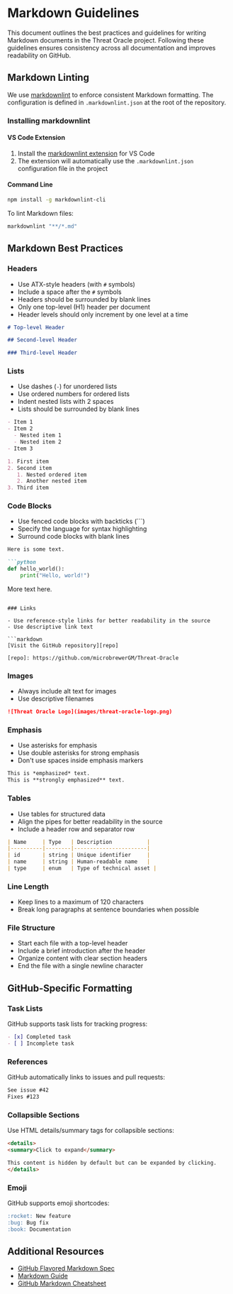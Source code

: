 # Markdown Guidelines

This document outlines the best practices and guidelines for writing Markdown documents in the Threat Oracle project. Following these guidelines ensures consistency across all documentation and improves readability on GitHub.

## Markdown Linting

We use [markdownlint](https://github.com/DavidAnson/markdownlint) to enforce consistent Markdown formatting. The configuration is defined in `.markdownlint.json` at the root of the repository.

### Installing markdownlint

#### VS Code Extension

1. Install the [markdownlint extension](https://marketplace.visualstudio.com/items?itemName=DavidAnson.vscode-markdownlint) for VS Code
2. The extension will automatically use the `.markdownlint.json` configuration file in the project

#### Command Line

```bash
npm install -g markdownlint-cli
```

To lint Markdown files:

```bash
markdownlint "**/*.md"
```

## Markdown Best Practices

### Headers

- Use ATX-style headers (with `#` symbols)
- Include a space after the `#` symbols
- Headers should be surrounded by blank lines
- Only one top-level (H1) header per document
- Header levels should only increment by one level at a time

```markdown
# Top-level Header

## Second-level Header

### Third-level Header
```

### Lists

- Use dashes (`-`) for unordered lists
- Use ordered numbers for ordered lists
- Indent nested lists with 2 spaces
- Lists should be surrounded by blank lines

```markdown
- Item 1
- Item 2
  - Nested item 1
  - Nested item 2
- Item 3

1. First item
2. Second item
   1. Nested ordered item
   2. Another nested item
3. Third item
```

### Code Blocks

- Use fenced code blocks with backticks (```)
- Specify the language for syntax highlighting
- Surround code blocks with blank lines

```markdown
Here is some text.

```python
def hello_world():
    print("Hello, world!")
```

More text here.
```

### Links

- Use reference-style links for better readability in the source
- Use descriptive link text

```markdown
[Visit the GitHub repository][repo]

[repo]: https://github.com/microbrewerGM/Threat-Oracle
```

### Images

- Always include alt text for images
- Use descriptive filenames

```markdown
![Threat Oracle Logo](images/threat-oracle-logo.png)
```

### Emphasis

- Use asterisks for emphasis
- Use double asterisks for strong emphasis
- Don't use spaces inside emphasis markers

```markdown
This is *emphasized* text.
This is **strongly emphasized** text.
```

### Tables

- Use tables for structured data
- Align the pipes for better readability in the source
- Include a header row and separator row

```markdown
| Name     | Type   | Description           |
|----------|--------|-----------------------|
| id       | string | Unique identifier     |
| name     | string | Human-readable name   |
| type     | enum   | Type of technical asset |
```

### Line Length

- Keep lines to a maximum of 120 characters
- Break long paragraphs at sentence boundaries when possible

### File Structure

- Start each file with a top-level header
- Include a brief introduction after the header
- Organize content with clear section headers
- End the file with a single newline character

## GitHub-Specific Formatting

### Task Lists

GitHub supports task lists for tracking progress:

```markdown
- [x] Completed task
- [ ] Incomplete task
```

### References

GitHub automatically links to issues and pull requests:

```markdown
See issue #42
Fixes #123
```

### Collapsible Sections

Use HTML details/summary tags for collapsible sections:

```markdown
<details>
<summary>Click to expand</summary>

This content is hidden by default but can be expanded by clicking.
</details>
```

### Emoji

GitHub supports emoji shortcodes:

```markdown
:rocket: New feature
:bug: Bug fix
:book: Documentation
```

## Additional Resources

- [GitHub Flavored Markdown Spec](https://github.github.com/gfm/)
- [Markdown Guide](https://www.markdownguide.org/)
- [GitHub Markdown Cheatsheet](https://github.com/adam-p/markdown-here/wiki/Markdown-Cheatsheet)
